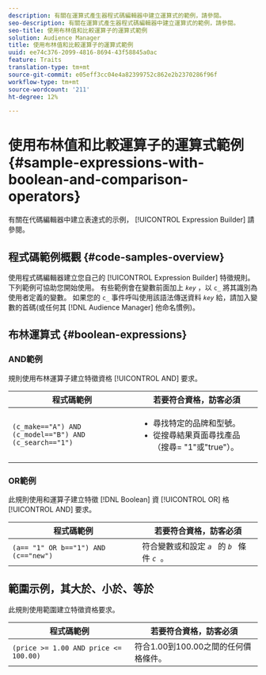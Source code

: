 ```yaml
---
description: 有關在運算式產生器程式碼編輯器中建立運算式的範例，請參閱。
seo-description: 有關在運算式產生器程式碼編輯器中建立運算式的範例，請參閱。
seo-title: 使用布林值和比較運算子的運算式範例
solution: Audience Manager
title: 使用布林值和比較運算子的運算式範例
uuid: ee74c376-2099-4816-8694-43f58845a0ac
feature: Traits
translation-type: tm+mt
source-git-commit: e05eff3cc04e4a82399752c862e2b2370286f96f
workflow-type: tm+mt
source-wordcount: '211'
ht-degree: 12%

---
```



# 使用布林值和比較運算子的運算式範例 {#sample-expressions-with-boolean-and-comparison-operators}

有關在代碼編輯器中建立表達式的示例， [!UICONTROL Expression Builder] 請參閱。

## 程式碼範例概觀 {#code-samples-overview}

<!-- r_tb_expression_samples.xml -->

使用程式碼編輯器建立您自己的 [!UICONTROL Expression Builder] 特徵規則。 下列範例可協助您開始使用。 有些範例會在變數前面加上 *`key`* ，以 `c_` 將其識別為使用者定義的變數。 如果您的 `c_` 事件呼叫使用該語法傳送資料 *`key`* 給，請加入變數的首碼(或任何其 [!DNL Audience Manager] 他命名慣例)。

## 布林運算式 {#boolean-expressions}

### AND範例

規則使用布林運算子建立特徵資格 [!UICONTROL AND] 要求。

<table id="table_7C5E23EC9E0F43B182EA9771D7BB6E87"> 
 <thead> 
  <tr> 
   <th colname="col1" class="entry"> 程式碼範例 </th> 
   <th colname="col2" class="entry"> 若要符合資格，訪客必須 </th> 
  </tr> 
 </thead>
 <tbody> 
  <tr> 
   <td colname="col1"><code>(c_make=="A") AND (c_model=="B") AND (c_search=="1")</code> </td> 
   <td colname="col2"> 
    <ul id="ul_F1BB5084FB794BE7A3569F9C106FC481"> 
     <li id="li_56E8C3BACF1C4B33A46CF92C51FF2286">尋找特定的品牌和型號。 </li> 
     <li id="li_DD55F053BFCF4B0888B6994013000DB2">從搜尋結果頁面尋找產品（搜尋= "1"或"true"）。 </li> 
    </ul> </td> 
  </tr> 
 </tbody> 
</table>

### OR範例

此規則使用和運算子建立特徵 [!DNL Boolean] 資 [!UICONTROL OR] 格 [!UICONTROL AND] 要求。

<table id="table_6E8BA5EE1D7F4DCC9A92074D0C2C050E"> 
 <thead> 
  <tr> 
   <th colname="col1" class="entry"> 程式碼範例 </th> 
   <th colname="col2" class="entry"> 若要符合資格，訪客必須 </th> 
  </tr> 
 </thead>
 <tbody> 
  <tr> 
   <td colname="col1"><code>(a== "1" OR b=="1") AND (c=="new")</code> </td> 
   <td colname="col2"> 符合變數或和設定 <code><i>a </i></code> 的 <code><i>b </i></code> 條件 <code><i>c </i></code>。 </td> 
  </tr> 
 </tbody> 
</table>

## 範圍示例，其大於、小於、等於

此規則使用範圍建立特徵資格要求。

<table id="table_988DE28E35D94348ADD334FB4C9F68D3"> 
 <thead> 
  <tr> 
   <th colname="col1" class="entry"> 程式碼範例 </th> 
   <th colname="col2" class="entry"> 若要符合資格，訪客必須 </th> 
  </tr> 
 </thead>
 <tbody> 
  <tr> 
   <td colname="col1"><code>(price &gt;= 1.00 AND price &lt;= 100.00)</code> </td> 
   <td colname="col2"> 符合1.00到100.00之間的任何價格條件。 </td> 
  </tr> 
 </tbody> 
</table>